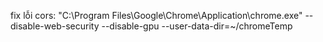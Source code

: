 fix lỗi cors: "C:\Program Files\Google\Chrome\Application\chrome.exe" --disable-web-security --disable-gpu --user-data-dir=~/chromeTemp